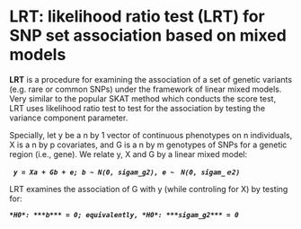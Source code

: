 # LRT: likelihood ratio test (LRT) for SNP set association based on mixed models

**LRT** is a procedure for examining the association of a set of genetic variants (e.g. rare or common SNPs) under the framework of linear mixed models. Very similar to the popular SKAT method which conducts the score test, LRT uses likelihood ratio test to test for the association by testing the variance component parameter. 

Specially, let y be a n by 1 vector of continuous phenotypes on n individuals, X is a n by p covariates, and G is a n by m genotypes of SNPs for a genetic region (i.e., gene). We relate y, X and G by a linear mixed model:

***` y = Xa + Gb + e; b ~ N(0, sigam_g2), e ~　N(0, sigam_ｅ2)　`***

LRT examines the association of G with y (while controling for X) by testing for:

***` *H0*: ***b*** = 0; equivalently, *H0*: ***sigam_g2*** = 0 `***

